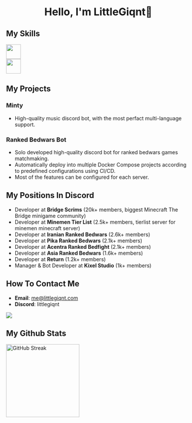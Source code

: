 <h1 align="center">Hello, I'm LittleGiqnt👋</h1>

## My Skills
<a href="https://skillicons.dev">
  <img height=40 src="https://skillicons.dev/icons?i=js,ts,nodejs,java,kotlin,python,c,cpp,html,css,tailwind,php" />
  <br />
  <img height=40 src="https://skillicons.dev/icons?i=aws,nginx,git,github,vscode,idea,vim,docker,kubernetes,mysql,mongodb,postgres" />
</a>

## My Projects
### Minty
- High-quality music discord bot, with the most perfact multi-language support.
### Ranked Bedwars Bot
- Solo developed high-quality discord bot for ranked bedwars games matchmaking.
- Automatically deploy into multiple Docker Compose projects according to predefined configurations using CI/CD.
- Most of the features can be configured for each server.

## My Positions In Discord
- Developer at **Bridge Scrims** (20k+ members, biggest Minecraft The Bridge minigame community)
- Developer at **Minemen Tier List** (2.5k+ members, tierlist server for minemen minecraft server)
- Developer at **Iranian Ranked Bedwars** (2.6k+ members)
- Developer at **Pika Ranked Bedwars** (2.1k+ members)
- Developer at **Acentra Ranked Bedfight** (2.1k+ members)
- Developer at **Asia Ranked Bedwars** (1.6k+ members)
- Developer at **Return** (1.2k+ members)
- Manager & Bot Developer at **Kixel Studio** (1k+ members)

## How To Contact Me
- **Email**: me@littlegiqnt.com
- **Discord**: littlegiqnt
<a href="https://discord.com/users/454927000490999809">
  <img src="https://lanyard.cnrad.dev/api/454927000490999809?showDisplayName=true&idleMessage=Doin'%20nothing%20special%20rn%20:P">
</a>

## My Github Stats
<a href="https://git.io/streak-stats">
  <picture>
    <source
      srcset="https://streak-stats.demolab.com?user=littlegiqnt&theme=tokyonight"
      media="(prefers-color-scheme: dark)"
    />
    <source
      srcset="https://streak-stats.demolab.com?user=littlegiqnt"
      media="(prefers-color-scheme: light), (prefers-color-scheme: no-preference)"
    />
    <img height=200 alt="GitHub Streak" />
  </picture>
</a>

